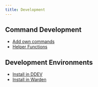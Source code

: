 ```yaml
---
title: Development
---
```


## Command Development

- [Add own commands](./add-custom-commands.md)
- [Helper Functions](./helpers.md)

## Development Environments

- [Install in DDEV](./install-in-ddev.md)
- [Install in Warden](./install-in-warden.md)
